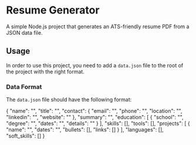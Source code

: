 # Resume Generator

A simple Node.js project that generates an ATS-friendly resume PDF from a JSON data file.

## Usage

In order to use this project, you need to add a `data.json` file to the root of the project with the right format.

### Data Format

The `data.json` file should have the following format:

{
"name": "",
"title": "",
"contact": {
"email": "",
"phone": "",
"location": "",
"linkedin": "",
"website": ""
},
"summary": "",
"education": [
{
"school": "",
"degree": "",
"dates": "",
"details": ""
}
],
"skills": [],
"tools": [],
"projects": [
{
"name": "",
"dates": "",
"bullets": [],
"links": []
}
],
"languages": [],
"soft_skills": []
}
